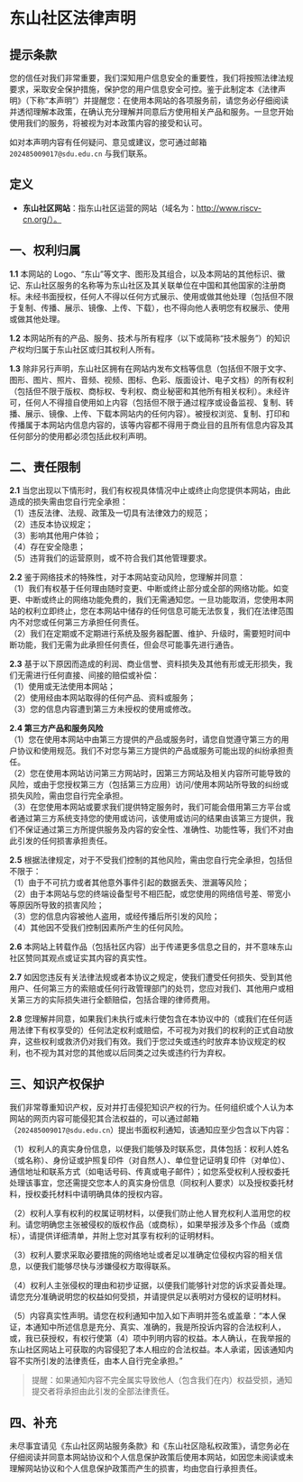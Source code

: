 # 东山社区法律声明

## 提示条款

您的信任对我们非常重要，我们深知用户信息安全的重要性，我们将按照法律法规要求，采取安全保护措施，保护您的用户信息安全可控。鉴于此制定本《法律声明》（下称“本声明”）并提醒您：在使用本网站的各项服务前，请您务必仔细阅读并透彻理解本政策，在确认充分理解并同意后方使用相关产品和服务。一旦您开始使用我们的服务，将被视为对本政策内容的接受和认可。

如对本声明内容有任何疑问、意见或建议，您可通过邮箱 `202485009017@sdu.edu.cn` 与我们联系。

## 定义

- **东山社区网站**：指东山社区运营的网站（域名为：http://www.riscv-cn.org/）。

## 一、权利归属

**1.1** 本网站的 Logo、“东山”等文字、图形及其组合，以及本网站的其他标识、徽记、东山社区服务的名称等为东山社区及其关联单位在中国和其他国家的注册商标。未经书面授权，任何人不得以任何方式展示、使用或做其他处理（包括但不限于复制、传播、展示、镜像、上传、下载），也不得向他人表明您有权展示、使用或做其他处理。

**1.2** 本网站所有的产品、服务、技术与所有程序（以下或简称“技术服务”）的知识产权均归属于东山社区或归其权利人所有。

**1.3** 除非另行声明，东山社区拥有在网站内发布文档等信息（包括但不限于文字、图形、图片、照片、音频、视频、图标、色彩、版面设计、电子文档）的所有权利（包括但不限于版权、商标权、专利权、商业秘密和其他所有相关权利）。未经许可，任何人不得擅自使用如上内容（包括但不限于通过程序或设备监视、复制、转播、展示、镜像、上传、下载本网站内的任何内容）。被授权浏览、复制、打印和传播属于本网站内信息内容的，该等内容都不得用于商业目的且所有信息内容及其任何部分的使用都必须包括此权利声明。

## 二、责任限制

**2.1** 当您出现以下情形时，我们有权视具体情况中止或终止向您提供本网站，由此造成的损失需由您自行完全承担：  
（1）违反法律、法规、政策及一切具有法律效力的规范；  
（2）违反本协议规定；  
（3）影响其他用户体验；  
（4）存在安全隐患；  
（5）违背我们的运营原则，或不符合我们其他管理要求。

**2.2** 鉴于网络技术的特殊性，对于本网站变动风险，您理解并同意：  
（1）我们有权基于任何理由随时变更、中断或终止部分或全部的网络功能。如变更、中断或终止的网络功能免费的，我们无需通知您。一旦功能取消，您使用本网站的权利立即终止，您在本网站中储存的任何信息可能无法恢复，我们在法律范围内不对您或任何第三方承担任何责任。  
（2）我们在定期或不定期进行系统及服务器配置、维护、升级时，需要短时间中断功能，我们无需为此承担任何责任，但会尽可能事先进行通告。

**2.3** 基于以下原因而造成的利润、商业信誉、资料损失及其他有形或无形损失，我们无需进行任何直接、间接的赔偿或补偿：  
（1）使用或无法使用本网站；  
（2）使用经由本网站取得的任何产品、资料或服务；  
（3）您的信息内容遭到第三方未授权的使用或修改。

**2.4 第三方产品和服务风险**  
（1）您在使用本网站中由第三方提供的产品或服务时，请您自觉遵守第三方的用户协议和使用规范。我们不对您与第三方提供的产品或服务可能出现的纠纷承担责任。  
（2）您在使用本网站访问第三方网站时，因第三方网站及相关内容所可能导致的风险，或由于您授权第三方（包括第三方应用）访问/使用本网站所导致的纠纷或损失风险，需由您自行完全承担。  
（3）在您使用本网站或要求我们提供特定服务时，我们可能会借用第三方平台或者通过第三方系统支持您的使用或访问，该使用或访问的结果由该第三方提供，我们不保证通过第三方所提供服务及内容的安全性、准确性、功能性等，我们不对由此引发的任何损害承担责任。

**2.5** 根据法律规定，对于不受我们控制的其他风险，需由您自行完全承担，包括但不限于：  
（1）由于不可抗力或者其他意外事件引起的数据丢失、泄漏等风险；  
（2）由于本网站与您的终端设备型号不相匹配，或您使用的网络信号差、带宽小等原因所导致的损害风险；  
（3）您的信息内容被他人盗用，或经传播后所引发的风险；  
（4）其他因不受我们控制因素所产生的任何风险。

**2.6** 本网站上转载作品（包括社区内容）出于传递更多信息之目的，并不意味东山社区赞同其观点或证实其内容的真实性。

**2.7** 如因您违反有关法律法规或者本协议之规定，使我们遭受任何损失、受到其他用户、任何第三方的索赔或任何行政管理部门的处罚，您应对我们、其他用户或相关第三方的实际损失进行全额赔偿，包括合理的律师费用。

**2.8** 您理解并同意，如果我们未执行或未行使包含在本协议中的（或我们在任何适用法律下有权享受的）任何法定权利或赔偿，不可视为对我们的权利的正式自动放弃，这些权利或救济仍对我们有效。我们于您过失或违约时放弃本协议规定的权利，也不视为其对您的其他或以后同类之过失或违约行为弃权。

## 三、知识产权保护

我们非常尊重知识产权，反对并打击侵犯知识产权的行为。任何组织或个人认为本网站的网页内容可能侵犯其合法权益的，可以通过邮箱（`202485009017@sdu.edu.cn`）提出书面权利通知，该通知应至少包含以下内容：

（1）权利人的真实身份信息，以便我们能够及时联系您，具体包括：权利人姓名（或名称）、身份证或护照复印件（对自然人）、单位登记证明复印件（对单位）、通信地址和联系方式（如电话号码、传真或电子邮件）；如您系受权利人授权委托处理该事宜，您还需提交您本人的真实身份信息（同权利人要求）以及授权委托材料，授权委托材料中请明确具体的授权内容。

（2）权利人享有权利的权属证明材料，以便我们防止他人冒充权利人滥用您的权利。请您明确您主张被侵权的版权作品（或商标），如果举报涉及多个作品（或商标），请提供详细清单，并附上您对其享有权利的证明材料。

（3）权利人要求采取必要措施的网络地址或者足以准确定位侵权内容的相关信息，以便我们能够尽快与涉嫌侵权方取得联系。

（4）权利人主张侵权的理由和初步证据，以便我们能够针对您的诉求妥善处理。请您充分准确说明您的权益如何受损，并请提供足以表明对方侵权的证明材料。

（5）内容真实性声明。请您在权利通知中加入如下声明并签名或盖章：“本人保证，本通知中所述信息是充分、真实、准确的，我是所投诉内容的合法权利人，或，我已获授权，有权行使第（4）项中列明内容的权益。本人确认，在我举报的东山社区网站上可获取的内容侵犯了本人相应的合法权益。本人承诺，因该通知内容不实所引发的法律责任，由本人自行完全承担。”

> 提醒：如果通知内容不完全属实导致他人（包含我们在内）权益受损，通知提交者将承担由此引发的全部法律责任。

## 四、补充

未尽事宜请见《东山社区网站服务条款》和《东山社区隐私权政策》，请您务必在仔细阅读并同意本网站协议和个人信息保护政策后使用本网站，如因您未阅读或未理解网站协议和个人信息保护政策而产生的损害，均由您自行承担责任。
